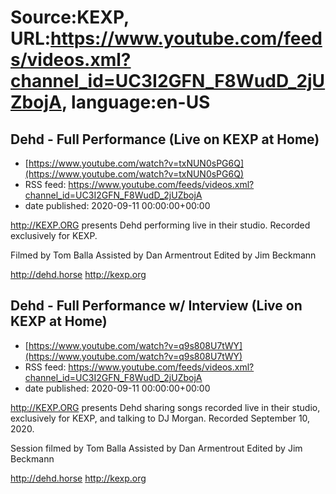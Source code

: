 # Source:KEXP, URL:https://www.youtube.com/feeds/videos.xml?channel_id=UC3I2GFN_F8WudD_2jUZbojA, language:en-US

## Dehd - Full Performance (Live on KEXP at Home)
 - [https://www.youtube.com/watch?v=txNUN0sPG6Q](https://www.youtube.com/watch?v=txNUN0sPG6Q)
 - RSS feed: https://www.youtube.com/feeds/videos.xml?channel_id=UC3I2GFN_F8WudD_2jUZbojA
 - date published: 2020-09-11 00:00:00+00:00

http://KEXP.ORG presents Dehd performing live in their studio. Recorded exclusively for KEXP.

Filmed by Tom Balla
Assisted by Dan Armentrout
Edited by Jim Beckmann

http://dehd.horse
http://kexp.org

## Dehd - Full Performance w/ Interview (Live on KEXP at Home)
 - [https://www.youtube.com/watch?v=q9s808U7tWY](https://www.youtube.com/watch?v=q9s808U7tWY)
 - RSS feed: https://www.youtube.com/feeds/videos.xml?channel_id=UC3I2GFN_F8WudD_2jUZbojA
 - date published: 2020-09-11 00:00:00+00:00

http://KEXP.ORG presents Dehd sharing songs recorded live in their studio, exclusively for KEXP, and talking to DJ Morgan. Recorded September 10, 2020.

Session filmed by Tom Balla
Assisted by Dan Armentrout
Edited by Jim Beckmann

http://dehd.horse
http://kexp.org

